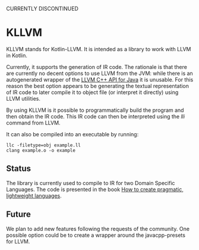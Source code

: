 CURRENTLY DISCONTINUED

# KLLVM

KLLVM stands for Kotlin-LLVM. It is intended as a library to work with LLVM in Kotlin.

Currently, it supports the generation of IR code. The rationale is that there are currently no decent options to use
 LLVM
from the JVM: while there is an autogenerated wrapper of the 
[LLVM C++ API for Java](https://github.com/bytedeco/javacpp-presets/tree/master/llvm) 
it is unusable. For this reason the best option appears to be generating the textual representation of IR code to later
 compile
it to object file (or interpret it directly) using LLVM utilities.

By using KLLVM is it possible to programmatically build the program and then obtain the IR code.
This IR code can then be interpreted using the _lli_ command from LLVM.

It can also be compiled into an executable by running:

```
llc -filetype=obj example.ll
clang example.o -o example
```

## Status

The library is currently used to compile to IR for two Domain Specific Languages. The code is presented in the book 
[How to create pragmatic, lightweight languages](https://tomassetti.me/create-languages).

## Future

We plan to add new features following the requests of the community. One possible option could be to create a wrapper
around the javacpp-presets for LLVM.
